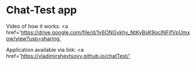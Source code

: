 # Chat-Test app

Video of how it works: <a href='https://drive.google.com/file/d/1v6ONGykhy_NtKyBsK9ocINFifVpUmxow/view?usp=sharing`</a>

Application available via link: <a href='https://vladimirshevtsovv.github.io/chatTest/`</a>
